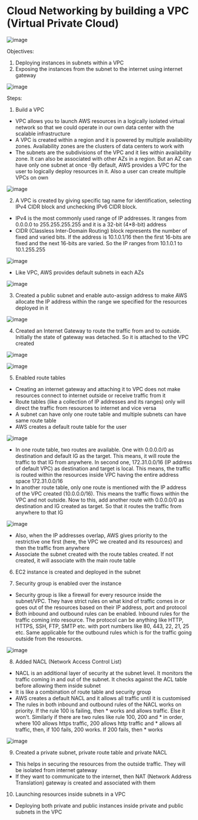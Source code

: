 # Cloud Networking by building a VPC (Virtual Private Cloud)

![image](https://github.com/user-attachments/assets/4fabcb19-53aa-4d2e-bc5f-5d7894a32231)

Objectives:
1. Deploying instances in subnets within a VPC
2. Exposing the instances from the subnet to the internet using internet gateway

![image](https://github.com/user-attachments/assets/b371f742-aed1-49e7-aff6-16d6f801c053)


Steps:
1. Build a VPC
- VPC allows you to launch AWS resources in a logically isolated virtual network so that we could operate in our own data center with the scalable infrastructure
- A VPC is created within a region and it is powered by multiple availability zones. Availability zones are the clusters of data centers to work with
- The subnets are the subdivisions of the VPC and it lies within availability zone. It can also be associated with other AZs in a region. But an AZ can have only one subnet at once
-By default, AWS provides a VPC for the user to logically deploy resources in it. Also a user can create multiple VPCs on own

![image](https://github.com/user-attachments/assets/c9dcc972-457e-4ed7-b905-3872c35921f2)

2. A VPC is created by giving specific tag name for identification, selecting IPv4 CIDR block and unchecking IPv6 CIDR block.
- IPv4 is the most commonly used range of IP addresses. It ranges from 0.0.0.0 to 255.255.255.255 and it is a 32-bit (4*8-bit) address
- CIDR (Classless Inter-Domain Routing) block represents the number of fixed and varied bits. If the address is 10.1.0.1/16 then the first 16-bits are fixed and the next 16-bits are varied. So the IP ranges from 10.1.0.1 to 10.1.255.255

![image](https://github.com/user-attachments/assets/5fa6b42b-7a9a-4b1e-88fd-3c1c1892e3d7)

- Like VPC, AWS provides default subnets in each AZs

![image](https://github.com/user-attachments/assets/03a29fe7-4606-4aa8-b96a-ac445ea1422a)

3. Created a public subnet and enable auto-assign address to make AWS allocate the IP address within the range we specified for the resources deployed in it

![image](https://github.com/user-attachments/assets/b9fa6372-f7f0-43fa-a5b2-76b467b6b0f2)

4. Created an Internet Gateway to route the traffic from and to outside. Initially the state of gateway was detached. So it is attached to the VPC created

![image](https://github.com/user-attachments/assets/eff4d419-5e1e-4398-b48f-23c195b348d8)

![image](https://github.com/user-attachments/assets/1dc0bb42-b02e-44a9-b97b-502286a404cb)

5. Enabled route tables
- Creating an internet gateway and attaching it to VPC does not make resources connect to internet outside or receive traffic from it
- Route tables (like a collection of IP addresses and its ranges) only will direct the traffic from resources to internet and vice versa
- A subnet can have only one route table and multiple subnets can have same route table
- AWS creates a default route table for the user

![image](https://github.com/user-attachments/assets/90b534bb-4dd4-4278-8dd7-4bed0e03057b)

- In one route table, two routes are available. One with 0.0.0.0/0 as destination and default IG as the target. This means, it will route the traffic to that IG from anywhere. In second one, 172.31.0.0/16 (IP address of default VPC) as destination and target is local. This means, the traffic is routed within the resources inside VPC having the entire address space 172.31.0.0/16
- In another route table, only one route is mentioned with the IP address of the VPC created (10.0.0.0/16). This means the traffic flows within the VPC and not outside. Now to this, add another route with 0.0.0.0/0 as destination and IG created as target. So that it routes the traffic from anywhere to that IG

![image](https://github.com/user-attachments/assets/45b53ba3-5f34-4a64-9d97-ec8d60e588c5)

- Also, when the IP addresses overlap, AWS gives priority to the restrictive one first (here, the VPC we created and its resources) and then the traffic from anywhere
- Associate the subnet created with the route tables created. If not created, it will associate with the main route table

6. EC2 instance is created and deployed in the subnet

7. Security group is enabled over the instance
- Security group is like a firewall for every resource inside the subnet/VPC. They have strict rules on what kind of traffic comes in or goes out of the resources based on their IP address, port and protocol
- Both inbound and outbound rules can be enabled. Inbound rules for the traffic coming into resource. The protocol can be anything like HTTP, HTTPS, SSH, FTP, SMTP etc. with port numbers like 80, 443, 22, 21, 25 etc. Same applicable for the outbound rules which is for the traffic going outside from the resources.

![image](https://github.com/user-attachments/assets/aed3baa1-ce31-481c-90c7-600d28506e27)

8. Added NACL (Network Access Control List)
- NACL is an additional layer of security at the subnet level. It monitors the traffic coming in and out of the subnet. It checks against the ACL table before allowing them inside subnet
- It is like a combination of route table and security group
- AWS creates a default NACL and it allows all traffic until it is customised
- The rules in both inbound and outbound rules of the NACL works on priority. If the rule 100 is failing, then * works and allows traffic. Else it won't. Similarly if there are two rules like rule 100, 200 and * in order, where 100 allows https traffic, 200 allows http traffic and * allows all traffic, then, if 100 fails, 200 works. If 200 fails, then * works

![image](https://github.com/user-attachments/assets/a31da872-b82d-4bf0-867f-2b60f73e54ea)

9. Created a private subnet, private route table and private NACL
- This helps in securing the resources from the outside traffic. They will be isolated from internet gateway
- If they want to communicate to the internet, then NAT (Network Address Translation) gateway is created and associated with them

10. Launching resources inside subnets in a VPC
- Deploying both private and public instances inside private and public subnets in the VPC
